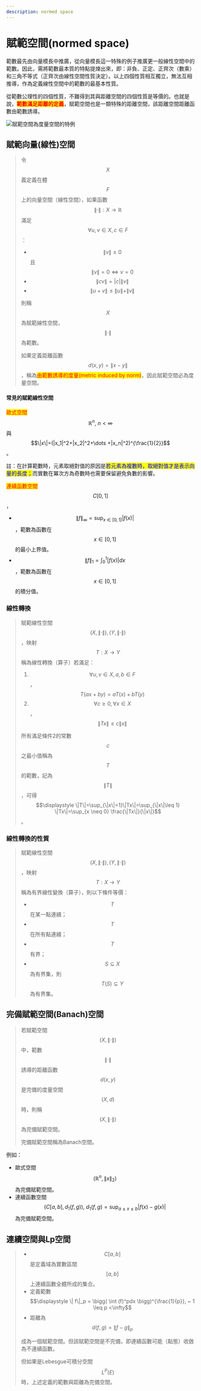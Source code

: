 ```yaml
---
description: normed space
---
```


# 賦範空間(normed space)

範數最先由向量模長中推廣，從向量模長這一特殊的例子推廣更一般線性空間中的範數。因此，需將範數最本質的特點提煉出來，即：非負、正定、正齊次（數乘）和三角不等式（正齊次由線性空間性質決定）。以上四個性質相互獨立，無法互相推導，作為定義線性空間中的範數的最基本性質。

從範數公理性的四個性質，不難得到其與距離空間的四個性質是等價的。也就是說，<mark style="color:red;">**範數滿足距離的定義**</mark>，賦範空間也是一類特殊的距離空間，該距離空間距離函數由範數誘導。

![賦範空間為度量空間的特例](../.gitbook/assets/250px-Mathematical_Spaces-min.png)

## 賦範向量(線性)空間

> 令$$X$$義定義在體$$F$$上的向量空間（線性空間），如果函數$$\| \cdot\|: X \rightarrow \mathbb{R}$$滿足$$\forall u,v \in X, c\in F$$：
>
> * $$\| v\| \geq 0$$且$$\| v \| = 0 \Leftrightarrow v=0$$
> * $$\| cv\| = |c| \|v\|$$
> * $$\|u+v\| \leq \|u\| + \|v\|$$
>
> 則稱$$X$$為賦範線性空間，$$\| \cdot\|$$為範數。
>
> 如果定義距離函數$$d(x,y)=\|x-y\|$$，稱為<mark style="color:red;">由範數誘導的度量(metric induced by norm)</mark>，因此賦範空間必為度量空間。

#### 常見的賦範線性空間

<mark style="color:red;">歐式空間</mark>$$\mathbb{R}^n, ~n < \infty$$與$$\|x\|=(|x_1|^2+|x_2|^2+\dots +|x_n|^2)^{\frac{1}{2}}$$。

註：在計算範數時，元素取絕對值的原因是<mark style="color:blue;">若元素為複數時，取絕對值才是表示向量的長度；</mark>而實數在冪次方為奇數時也需要保留避免負數的影響。

<mark style="color:red;">連續函數空間</mark>$$C[0,1]$$，

* $$\displaystyle \|f\|_\infty = \sup_{x \in [0,1]} |f(x)|$$，範數為函數在$$x\in[0,1]$$的最小上界值。
* $$\displaystyle \|f\|_1 = \int_0^1 |f(x)|dx$$，範數為函數在$$x\in[0,1]$$的積分值。

### 線性轉換

> 賦範線性空間$$(X, \|\cdot\|), (Y, \|\cdot\|)$$，映射$$T: X\rightarrow Y$$稱為線性轉換（算子）若滿足：
>
> 1. $$\forall u,v \in X, a,b \in F$$，$$T(ax+by)=aT(x)+bT(y)$$
> 2. $$\forall c \geq 0, \forall x \in X$$，$$\|Tx\| \leq c\|x\|$$
>
> 所有滿足條件2的常數$$c$$之最小值稱為$$T$$的範數，記為$$\|T\|$$，可得 $$\displaystyle \|T\|=\sup_{\|x\|=1}\|Tx\|=\sup_{\|x\|\leq 1} \|Tx\|=\sup_{x \neq 0} \frac{\|Tx\|}{\|x\|}$$。

### 線性轉換的性質

> 賦範線性空間$$(X, \|\cdot\|), (Y, \|\cdot\|)$$，映射$$T: X\rightarrow Y$$稱為有界線性變換（算子），則以下條件等價：
>
> * $$T$$在某一點連續；
> * $$T$$在所有點連續；
> * $$T$$有界；
> * $$S \subseteq  X$$為有界集，則$$T(S) \subseteq Y$$為有界集。

## 完備賦範空間(Banach)空間

> 若賦範空間$$(X, \| \cdot\|)$$中，範數$$\| \cdot\|$$誘導的距離函數$$d(x,y)$$是完備的度量空間$$(X,d)$$時，則稱$$(X,\|\cdot\|)$$為完備賦範空間。
>
> 完備賦範空間稱為Banach空間。

例如：

* 歐式空間$$(\mathbb{R}^n, \|x\|_2)$$為完備賦範空間。
* 連續函數空間$$(C[a,b], d_1(f,g)), ~ d_1(f,g)=\sup_{a \leq x \leq b}|f(x)-g(x)|$$為完備賦範空間。

## 連續空間與Lp空間

> * $$C[a,b]$$是定義域為實數區間$$[a,b]$$上連續函數全體所成的集合。
> * 定義範數 $$\displaystyle \| f\|_p = \bigg( \int (f)^pdx \bigg)^{\frac{1}{p}}, ~ 1 \leq p <\infty$$
> * 距離為$$d(f,g)=\| f -g \|_p$$
>
> 成為一個賦範空間。但該賦範空間是不完備，即連續函數可能（點態）收斂為不連續函數。
>
> 但如果是Lebesgue可積分空間$$L^P(E)$$時，上述定義的範數與距離為完備空間。

